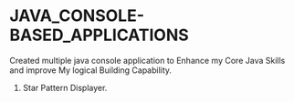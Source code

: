 # JAVA_CONSOLE-BASED_APPLICATIONS
Created multiple java console application to Enhance my Core Java Skills and improve My logical Building Capability.
1. Star Pattern Displayer.
